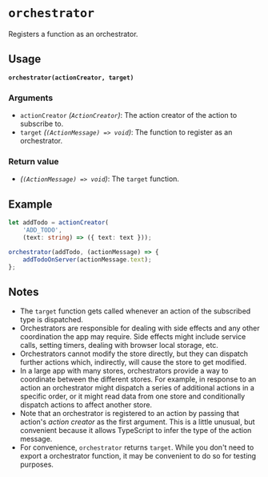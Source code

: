 # `orchestrator`

Registers a function as an orchestrator.

## Usage

**`orchestrator(actionCreator, target)`**

### Arguments

* `actionCreator` *(`ActionCreator`)*: The action creator of the action to subscribe to.
* `target` *(`(ActionMessage) => void`)*: The function to register as an orchestrator.

### Return value

* *(`(ActionMessage) => void`)*: The `target` function.

## Example

```typescript
let addTodo = actionCreator(
    'ADD_TODO',
    (text: string) => ({ text: text }));

orchestrator(addTodo, (actionMessage) => {
    addTodoOnServer(actionMessage.text);
};
```

## Notes

* The `target` function gets called whenever an action of the subscribed type is dispatched.
* Orchestrators are responsible for dealing with side effects and any other coordination the app may require.  Side effects might include service calls, setting timers, dealing with browser local storage, etc.
* Orchestrators cannot modify the store directly, but they can dispatch further actions which, indirectly, will cause the store to get modified.
* In a large app with many stores, orchestrators provide a way to coordinate between the different stores.  For example, in response to an action an orchestrator might dispatch a series of additional actions in a specific order, or it might read data from one store and conditionally dispatch actions to affect another store.
* Note that an orchestrator is registered to an action by passing that action's *action creator* as the first argument.  This is a little unusual, but convenient because it allows TypeScript to infer the type of the action message.
* For convenience, `orchestrator` returns `target`.  While you don't need to export a orchestrator function, it may be convenient to do so for testing purposes.
